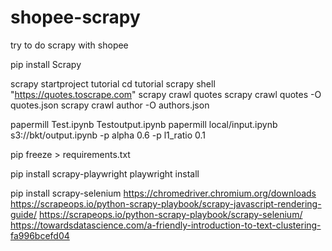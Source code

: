 # shopee-scrapy
try to do scrapy with shopee

pip install Scrapy

scrapy startproject tutorial
cd tutorial
scrapy shell "https://quotes.toscrape.com"
scrapy crawl quotes
scrapy crawl quotes -O quotes.json
scrapy crawl author -O authors.json

papermill Test.ipynb Testoutput.ipynb
papermill local/input.ipynb s3://bkt/output.ipynb -p alpha 0.6 -p l1_ratio 0.1

pip freeze > requirements.txt

pip install scrapy-playwright
playwright install

pip install scrapy-selenium
https://chromedriver.chromium.org/downloads
https://scrapeops.io/python-scrapy-playbook/scrapy-javascript-rendering-guide/
https://scrapeops.io/python-scrapy-playbook/scrapy-selenium/
https://towardsdatascience.com/a-friendly-introduction-to-text-clustering-fa996bcefd04

